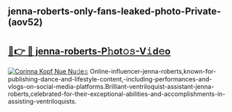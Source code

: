 ## jenna-roberts-only-fans​-leaked-photo​-Private-(aov52)


# <h2><a href="https://mediaupload.pro?title=jenna-roberts&ref=git">🔗👉 🔴 jenna-roberts-P𝚑ot𝚘𝚜-V𝚒d𝚎o</a></h2>

[![Corinna Kopf Nue Nu𝚍e𝚜](https://i.imgur.com/0qMVB7G.gif)](https://mediaupload.pro?title=jenna-roberts&ref=git)
Online-influencer-jenna-roberts,known-for-publishing-dance-and-lifestyle-content,-including-performances-and-vlogs-on-social-media-platforms.Brilliant-ventriloquist-assistant-jenna-roberts,celebrated-for-their-exceptional-abilities-and-accomplishments-in-assisting-ventriloquists.  